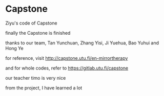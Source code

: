 # Capstone
Ziyu's code of Capstone 

finally the Capstone is finished

thanks to our team, Tan Yunchuan, Zhang Yisi, Ji Yuehua, Bao Yuhui and Hong Ye

for reference, visit http://capstone.utu.fi/en-mirrortherapy

and for whole codes, refer to https://gitlab.utu.fi/capstone

our teacher timo is very nice

from the project, I have learned a lot
